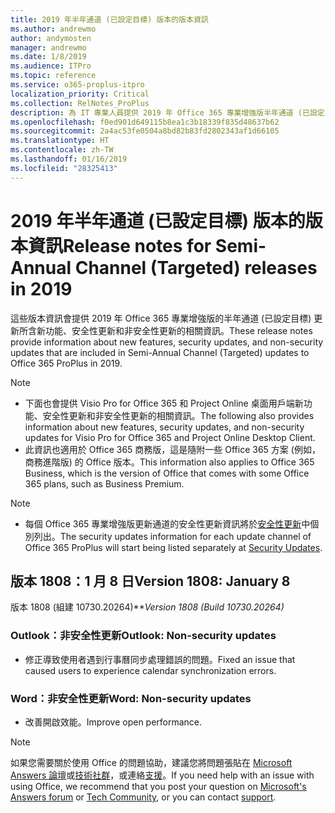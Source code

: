 ```yaml
---
title: 2019 年半年通道 (已設定目標) 版本的版本資訊
ms.author: andrewmo
author: andymosten
manager: andrewmo
ms.date: 1/8/2019
ms.audience: ITPro
ms.topic: reference
ms.service: o365-proplus-itpro
localization_priority: Critical
ms.collection: RelNotes_ProPlus
description: 為 IT 專業人員提供 2019 年 Office 365 專業增強版半年通道 (已設定目標) 版本的版本資訊
ms.openlocfilehash: f0ed901d649115b8ea1c3b18339f835d48637b62
ms.sourcegitcommit: 2a4ac53fe0504a8bd82b83fd2802343af1d66105
ms.translationtype: HT
ms.contentlocale: zh-TW
ms.lasthandoff: 01/16/2019
ms.locfileid: "28325413"
---
```

# <a name="release-notes-for-semi-annual-channel-targeted-releases-in-2019"></a><span data-ttu-id="3c1f5-103">2019 年半年通道 (已設定目標) 版本的版本資訊</span><span class="sxs-lookup"><span data-stu-id="3c1f5-103">Release notes for Semi-Annual Channel (Targeted) releases in 2019</span></span>

<span data-ttu-id="3c1f5-104">這些版本資訊會提供 2019 年 Office 365 專業增強版的半年通道 (已設定目標) 更新所含新功能、安全性更新和非安全性更新的相關資訊。</span><span class="sxs-lookup"><span data-stu-id="3c1f5-104">These release notes provide information about new features, security updates, and non-security updates that are included in Semi-Annual Channel (Targeted) updates to Office 365 ProPlus in 2019.</span></span>
 
> [!NOTE]
> - <span data-ttu-id="3c1f5-105">下面也會提供 Visio Pro for Office 365 和 Project Online 桌面用戶端新功能、安全性更新和非安全性更新的相關資訊。</span><span class="sxs-lookup"><span data-stu-id="3c1f5-105">The following also provides information about new features, security updates, and non-security updates for Visio Pro for Office 365 and Project Online Desktop Client.</span></span>
> - <span data-ttu-id="3c1f5-106">此資訊也適用於 Office 365 商務版，這是隨附一些 Office 365 方案 (例如，商務進階版) 的 Office 版本。</span><span class="sxs-lookup"><span data-stu-id="3c1f5-106">This information also applies to Office 365 Business, which is the version of Office that comes with some Office 365 plans, such as Business Premium.</span></span>

 
> [!NOTE]
> - <span data-ttu-id="3c1f5-107">每個 Office 365 專業增強版更新通道的安全性更新資訊將於[安全性更新](office365-proplus-security-updates.md)中個別列出。</span><span class="sxs-lookup"><span data-stu-id="3c1f5-107">The security updates information for each update channel of Office 365 ProPlus will start being listed separately at [Security Updates](office365-proplus-security-updates.md).</span></span>


## <a name="version-1808-january-8"></a><span data-ttu-id="3c1f5-108">版本 1808：1 月 8 日</span><span class="sxs-lookup"><span data-stu-id="3c1f5-108">Version 1808: January 8</span></span>
<span data-ttu-id="3c1f5-109">版本 1808 (組建 10730.20264)\*\*</span><span class="sxs-lookup"><span data-stu-id="3c1f5-109">*Version 1808 (Build 10730.20264)*</span></span> 

### <a name="outlook-non-security-updates"></a><span data-ttu-id="3c1f5-110">Outlook：非安全性更新</span><span class="sxs-lookup"><span data-stu-id="3c1f5-110">Outlook: Non-security updates</span></span> 

- <span data-ttu-id="3c1f5-111">修正導致使用者遇到行事曆同步處理錯誤的問題。</span><span class="sxs-lookup"><span data-stu-id="3c1f5-111">Fixed an issue that caused users to experience calendar synchronization errors.</span></span>

### <a name="word-non-security-updates"></a><span data-ttu-id="3c1f5-112">Word：非安全性更新</span><span class="sxs-lookup"><span data-stu-id="3c1f5-112">Word: Non-security updates</span></span>

- <span data-ttu-id="3c1f5-113">改善開啟效能。</span><span class="sxs-lookup"><span data-stu-id="3c1f5-113">Improve open performance.</span></span>


> [!NOTE]
> <span data-ttu-id="3c1f5-114">如果您需要關於使用 Office 的問題協助，建議您將問題張貼在 [Microsoft Answers 論壇](https://answers.microsoft.com/)或[技術社群](https://techcommunity.microsoft.com/)，或連絡[支援](https://support.microsoft.com/contactus)。</span><span class="sxs-lookup"><span data-stu-id="3c1f5-114">If you need help with an issue with using Office, we recommend that you post your question on [Microsoft's Answers forum](https://answers.microsoft.com/) or [Tech Community](https://techcommunity.microsoft.com/), or you can contact [support](https://support.microsoft.com/contactus).</span></span>